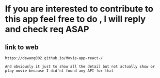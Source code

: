 # If you are interested to contribute to this app feel free to do , I will reply and check req ASAP
## link to web
```
https://dewang002.github.io/Movie-app-react-/
```
` And obviously it just to show all the detail but not actually show or play movie because I did'nt found any API for that `
